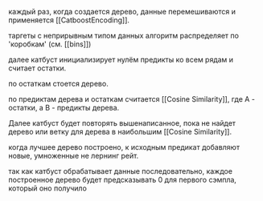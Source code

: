каждый раз, когда создается дерево, данные перемешиваются и применяется [[CatboostEncoding]].

таргеты с неприрывным типом данных алгоритм распределяет по 'коробкам' (см. [[bins]])

далее катбуст инициализирует нулём предикты ко всем рядам и считает остатки. 

по остаткам стоется дерево. 

по предиктам дерева и остаткам считается [[Cosine Similarity]], где А - остатки, а В - предикты дерева. 

Далее катбуст будет повторять вышенаписанное, пока не найдет дерево или ветку для дерева в наибольшим [[Cosine Similarity]]. 

когда лучшее дерево построено, к исходным предикат добавляют новые, умноженные не лернинг рейт. 

так как катбуст обрабатывает данные последовательно, каждое построенное дерево будет предсказывать 0 для первого сэмпла, который оно получило